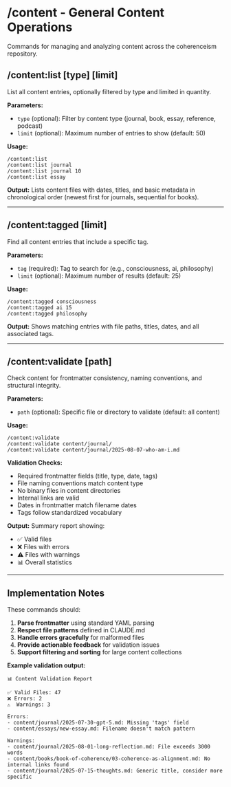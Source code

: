 # /content - General Content Operations

Commands for managing and analyzing content across the coherenceism repository.

## /content:list [type] [limit]

List all content entries, optionally filtered by type and limited in quantity.

**Parameters:**
- `type` (optional): Filter by content type (journal, book, essay, reference, podcast)
- `limit` (optional): Maximum number of entries to show (default: 50)

**Usage:**
```
/content:list
/content:list journal
/content:list journal 10
/content:list essay
```

**Output:**
Lists content files with dates, titles, and basic metadata in chronological order (newest first for journals, sequential for books).

---

## /content:tagged <tag> [limit]

Find all content entries that include a specific tag.

**Parameters:**
- `tag` (required): Tag to search for (e.g., consciousness, ai, philosophy)
- `limit` (optional): Maximum number of results (default: 25)

**Usage:**
```
/content:tagged consciousness
/content:tagged ai 15
/content:tagged philosophy
```

**Output:**
Shows matching entries with file paths, titles, dates, and all associated tags.

---

## /content:validate [path]

Check content for frontmatter consistency, naming conventions, and structural integrity.

**Parameters:**
- `path` (optional): Specific file or directory to validate (default: all content)

**Usage:**
```
/content:validate
/content:validate content/journal/
/content:validate content/journal/2025-08-07-who-am-i.md
```

**Validation Checks:**
- Required frontmatter fields (title, type, date, tags)
- File naming conventions match content type
- No binary files in content directories
- Internal links are valid
- Dates in frontmatter match filename dates
- Tags follow standardized vocabulary

**Output:**
Summary report showing:
- ✅ Valid files
- ❌ Files with errors
- ⚠️ Files with warnings
- 📊 Overall statistics

---

## Implementation Notes

These commands should:

1. **Parse frontmatter** using standard YAML parsing
2. **Respect file patterns** defined in CLAUDE.md
3. **Handle errors gracefully** for malformed files
4. **Provide actionable feedback** for validation issues
5. **Support filtering and sorting** for large content collections

**Example validation output:**
```
📊 Content Validation Report

✅ Valid Files: 47
❌ Errors: 2
⚠️  Warnings: 3

Errors:
- content/journal/2025-07-30-gpt-5.md: Missing 'tags' field
- content/essays/new-essay.md: Filename doesn't match pattern

Warnings:
- content/journal/2025-08-01-long-reflection.md: File exceeds 3000 words
- content/books/book-of-coherence/03-coherence-as-alignment.md: No internal links found
- content/journal/2025-07-15-thoughts.md: Generic title, consider more specific
```